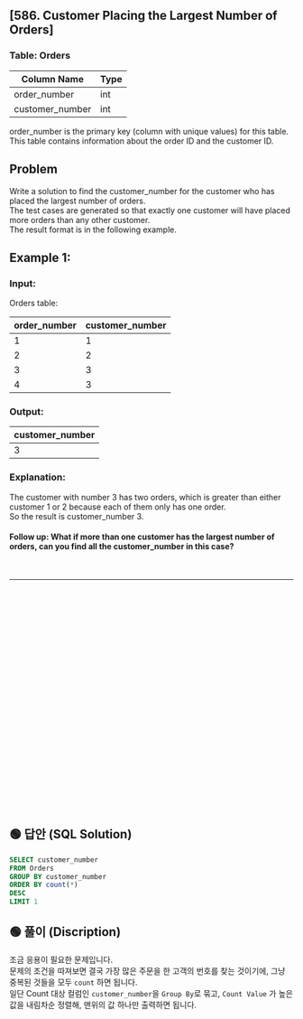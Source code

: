 ## [586. Customer Placing the Largest Number of Orders]

### Table: Orders

| Column Name     | Type     |
|-----------------|----------|
| order_number    | int      |
| customer_number | int      |

order_number is the primary key (column with unique values) for this table.  
This table contains information about the order ID and the customer ID.
 
## Problem

Write a solution to find the customer_number for the customer who has placed the largest number of orders.  
The test cases are generated so that exactly one customer will have placed more orders than any other customer.  
The result format is in the following example.

## Example 1:

### Input: 
Orders table:

| order_number | customer_number |
|--------------|-----------------|
| 1            | 1               |
| 2            | 2               |
| 3            | 3               |
| 4            | 3               |

### Output: 

| customer_number |
|-----------------|
| 3               |


### Explanation: 
The customer with number 3 has two orders, which is greater than either customer 1 or 2 because each of them only has one order.   
So the result is customer_number 3.
 
#### Follow up: What if more than one customer has the largest number of orders, can you find all the customer_number in this case?


<br/>

---

<br/>
<br/>
<br/>
<br/>
<br/>
<br/>
<br/>
<br/>
<br/>
<br/>
<br/>
<br/>
<br/>
<br/>
<br/>
<br/>
<br/>
<br/>
<br/>
<br/>
<br/>
<br/>
<br/>

## 🟢 답안 (SQL Solution)

```sql
SELECT customer_number
FROM Orders
GROUP BY customer_number 
ORDER BY count(*) 
DESC 
LIMIT 1
```

## 🟢 풀이 (Discription)
조금 응용이 필요한 문제입니다.  
문제의 조건을 따져보면 결국 가장 많은 주문을 한 고객의 번호를 찾는 것이기에, 그냥 중복된 것들을 모두 `count` 하면 됩니다.  
일단 Count 대상 컬럼인 `customer_number`을 `Group By`로 묶고, `Count Value` 가 높은 값을 내림차순 정렬해, 맨위의 값 하나만 출력하면 됩니다.
